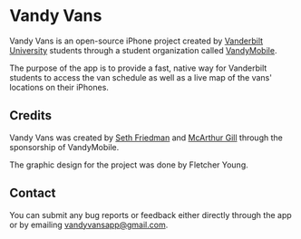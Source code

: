 Vandy Vans
==========

Vandy Vans is an open-source iPhone project created by [Vanderbilt University](http://vanderbilt.edu) students through a student organization called [VandyMobile](https://www.facebook.com/VandyMobile).

The purpose of the app is to provide a fast, native way for Vanderbilt students to access the van schedule as well as a live map of the vans' locations on their iPhones.

## Credits

Vandy Vans was created by [Seth Friedman](https://github.com/sethfri) and [McArthur Gill](https://github.com/mcarthurgill) through the sponsorship of VandyMobile.

The graphic design for the project was done by Fletcher Young.

## Contact

You can submit any bug reports or feedback either directly through the app or by emailing [vandyvansapp@gmail.com](mailto:vandyvansapp@gmail.com).
